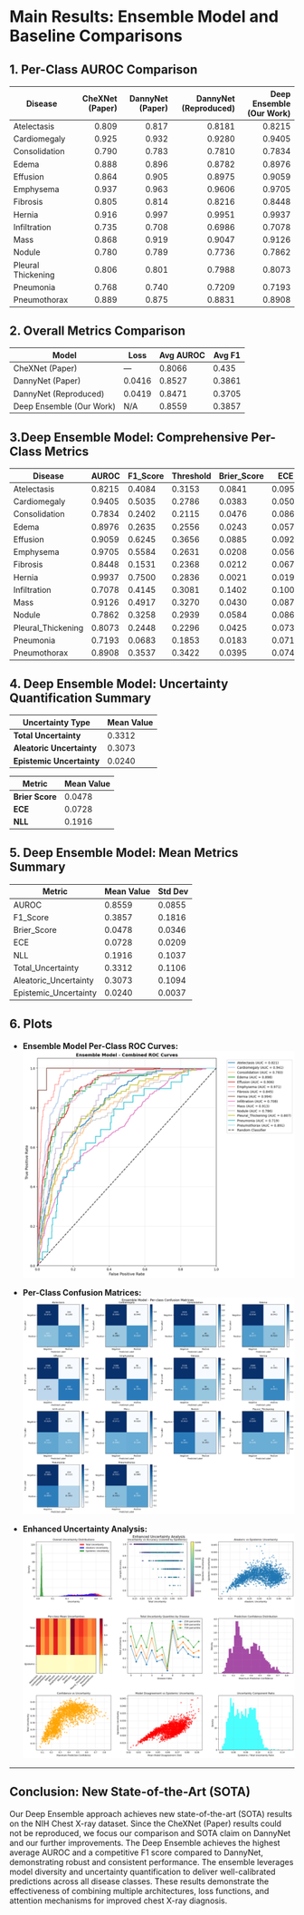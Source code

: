 # Main Results: Ensemble Model and Baseline Comparisons

## 1. Per-Class AUROC Comparison

| Disease             | CheXNet (Paper) | DannyNet (Paper) | DannyNet (Reproduced) | Deep Ensemble (Our Work) |
|---------------------|----------------:|-----------------:|----------------------:|----------------------:|
| Atelectasis         | 0.809           | 0.817            | 0.8181                | 0.8215                |
| Cardiomegaly        | 0.925           | 0.932            | 0.9280                | 0.9405                |
| Consolidation       | 0.790           | 0.783            | 0.7810                | 0.7834                |
| Edema               | 0.888           | 0.896            | 0.8782                | 0.8976                |
| Effusion            | 0.864           | 0.905            | 0.8975                | 0.9059                |
| Emphysema           | 0.937           | 0.963            | 0.9606                | 0.9705                |
| Fibrosis            | 0.805           | 0.814            | 0.8216                | 0.8448                |
| Hernia              | 0.916           | 0.997            | 0.9951                | 0.9937                |
| Infiltration        | 0.735           | 0.708            | 0.6986                | 0.7078                |
| Mass                | 0.868           | 0.919            | 0.9047                | 0.9126                |
| Nodule              | 0.780           | 0.789            | 0.7736                | 0.7862                |
| Pleural Thickening  | 0.806           | 0.801            | 0.7988                | 0.8073                |
| Pneumonia           | 0.768           | 0.740            | 0.7209                | 0.7193                |
| Pneumothorax        | 0.889           | 0.875            | 0.8831                | 0.8908                |

## 2. Overall Metrics Comparison

| Model                | Loss   | Avg AUROC | Avg F1  |
|----------------------|--------|-----------|---------|
| CheXNet (Paper)      |  —     | 0.8066    |    0.435     |
| DannyNet (Paper)     |   0.0416     | 0.8527    | 0.3861  |
| DannyNet (Reproduced)| 0.0419 | 0.8471    | 0.3705  |
| Deep Ensemble (Our Work)       | N/A    | 0.8559    | 0.3857  |

## 3.Deep Ensemble Model: Comprehensive Per-Class Metrics

| Disease             | AUROC  | F1_Score | Threshold | Brier_Score | ECE    | NLL    | TU_Mean | AU_Mean | EU_Mean |
|---------------------|--------|----------|-----------|-------------|--------|--------|---------|---------|---------|
| Atelectasis         | 0.8215 | 0.4084   | 0.3153    | 0.0841      | 0.0953 | 0.3037 | 0.4512  | 0.4267  | 0.0245  |
| Cardiomegaly        | 0.9405 | 0.5035   | 0.2786    | 0.0383      | 0.0508 | 0.1527 | 0.2716  | 0.2467  | 0.0249  |
| Consolidation       | 0.7834 | 0.2402   | 0.2115    | 0.0476      | 0.0868 | 0.2053 | 0.3664  | 0.3418  | 0.0246  |
| Edema               | 0.8976 | 0.2635   | 0.2556    | 0.0243      | 0.0570 | 0.1165 | 0.2448  | 0.2235  | 0.0213  |
| Effusion            | 0.9059 | 0.6245   | 0.3656    | 0.0885      | 0.0922 | 0.3062 | 0.4444  | 0.4209  | 0.0235  |
| Emphysema           | 0.9705 | 0.5584   | 0.2631    | 0.0208      | 0.0567 | 0.1057 | 0.2404  | 0.2165  | 0.0239  |
| Fibrosis            | 0.8448 | 0.1531   | 0.2368    | 0.0212      | 0.0679 | 0.1172 | 0.2687  | 0.2432  | 0.0255  |
| Hernia              | 0.9937 | 0.7500   | 0.2836    | 0.0021      | 0.0195 | 0.0241 | 0.0937  | 0.0805  | 0.0133  |
| Infiltration        | 0.7078 | 0.4145   | 0.3081    | 0.1402      | 0.1006 | 0.4524 | 0.5660  | 0.5467  | 0.0193  |
| Mass                | 0.9126 | 0.4917   | 0.3270    | 0.0430      | 0.0873 | 0.1877 | 0.3570  | 0.3287  | 0.0283  |
| Nodule              | 0.7862 | 0.3258   | 0.2939    | 0.0584      | 0.0865 | 0.2391 | 0.3974  | 0.3698  | 0.0276  |
| Pleural_Thickening  | 0.8073 | 0.2448   | 0.2296    | 0.0425      | 0.0736 | 0.1861 | 0.3357  | 0.3089  | 0.0268  |
| Pneumonia           | 0.7193 | 0.0683   | 0.1853    | 0.0183      | 0.0710 | 0.1150 | 0.2784  | 0.2524  | 0.0260  |
| Pneumothorax        | 0.8908 | 0.3537   | 0.3422    | 0.0395      | 0.0747 | 0.1704 | 0.3217  | 0.2957  | 0.0260  |


## 4. Deep Ensemble Model: Uncertainty Quantification Summary

| Uncertainty Type        | Mean Value |
|------------------------|------------|
| **Total Uncertainty**  | 0.3312     |
| **Aleatoric Uncertainty** | 0.3073  |
| **Epistemic Uncertainty** | 0.0240  |

| Metric                | Mean Value |
|-----------------------|------------|
| **Brier Score**       | 0.0478     |
| **ECE**               | 0.0728     |
| **NLL**               | 0.1916     |

## 5. Deep Ensemble Model: Mean Metrics Summary

| Metric                | Mean Value | Std Dev |
|-----------------------|------------|---------|
| AUROC                 | 0.8559     | 0.0855  |
| F1_Score              | 0.3857     | 0.1816  |
| Brier_Score           | 0.0478     | 0.0346  |
| ECE                   | 0.0728     | 0.0209  |
| NLL                   | 0.1916     | 0.1037  |
| Total_Uncertainty     | 0.3312     | 0.1106  |
| Aleatoric_Uncertainty | 0.3073     | 0.1094  |
| Epistemic_Uncertainty | 0.0240     | 0.0037  |

## 6. Plots

- **Ensemble Model Per-Class ROC Curves:**
  ![Ensemble Model Combined ROC Curve](images/Ensemble%20Model%20Combined%20ROC%20Curve.png)

- **Per-Class Confusion Matrices:**
  ![Per Class Confusion Matrices](images/Per%20Class%20Confusion%20Matrices.png)

- **Enhanced Uncertainty Analysis:**
  ![Enhanced Uncertainty Analysis](images/Enhanced%20Uncertainity%20Analysis.png)

---

## Conclusion: New State-of-the-Art (SOTA)

Our Deep Ensemble approach achieves new state-of-the-art (SOTA) results on the NIH Chest X-ray dataset. Since the CheXNet (Paper) results could not be reproduced, we focus our comparison and SOTA claim on DannyNet and our further improvements. The Deep Ensemble achieves the highest average AUROC and a competitive F1 score compared to DannyNet, demonstrating robust and consistent performance. The ensemble leverages model diversity and uncertainty quantification to deliver well-calibrated predictions across all disease classes. These results demonstrate the effectiveness of combining multiple architectures, loss functions, and attention mechanisms for improved chest X-ray diagnosis.
